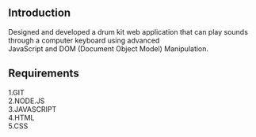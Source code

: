 ## Introduction<br>
Designed and developed a drum kit web application that can play sounds through a computer keyboard using advanced <br>
JavaScript and DOM (Document Object Model) Manipulation.<br>


## Requirements<br>
1.GIT<br>
2.NODE.JS<br>
3.JAVASCRIPT<br>
4.HTML<br>
5.CSS<br>
